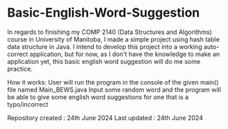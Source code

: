 # Basic-English-Word-Suggestion

In regards to finishing my COMP 2140 (Data Structures and Algorithms) course in University of Manitoba,
  I made a simple project using hash table data structure in Java.
I intend to develop this project into a working auto-correct application,
  but for now, as I don't have the knowledge to make an application yet, this basic english word suggestion will do me some practice.

How it works:
  User will run the program in the console of the given main() file named Main_BEWS.java
  Input some random word and the program will be able to give some english word suggestions for one that is a typo/incorrect


Repository created : 24th June 2024
Last updated : 24th June 2024
